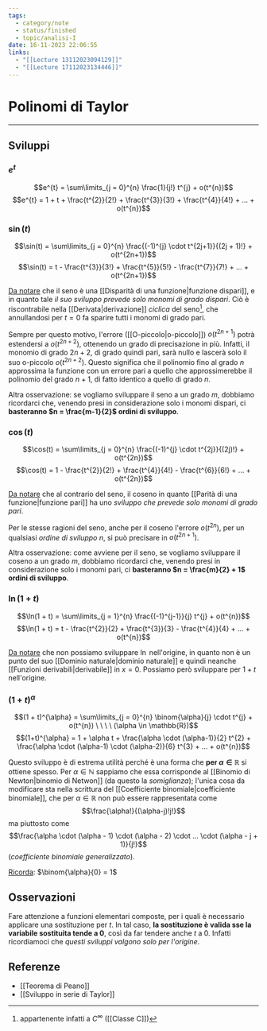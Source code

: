 ```yaml
---
tags:
  - category/note
  - status/finished
  - topic/analisi-I
date: 16-11-2023 22:06:55
links:
  - "[[Lecture 13112023094129]]"
  - "[[Lecture 17112023134446]]"
---
```

# Polinomi di Taylor
---
## Sviluppi
### $e^{t}$
$$e^{t} = \sum\limits_{j = 0}^{n} \frac{1}{j!} t^{j} + o(t^{n})$$ $$e^{t} = 1 + t + \frac{t^{2}}{2!} + \frac{t^{3}}{3!} + \frac{t^{4}}{4!} + ... + o(t^{n})$$

### $\sin(t)$
$$\sin(t) = \sum\limits_{j = 0}^{n} \frac{(-1)^{j} \cdot t^{2j+1}}{(2j + 1)!} + o(t^{2n+1})$$
$$\sin(t) = t - \frac{t^{3}}{3!} + \frac{t^{5}}{5!} - \frac{t^{7}}{7!} + ... + o(t^{2n+1})$$

<u>Da notare</u> che il seno è una [[Disparità di una funzione|funzione dispari]], e in quanto tale _il suo sviluppo prevede solo monomi di grado dispari_. Ciò è riscontrabile nella [[Derivata|derivazione]] _ciclica_ del seno[^1], che annullandosi per $t = 0$ fa sparire tutti i monomi di grado pari.

Sempre per questo motivo, l'errore ([[O-piccolo|o-piccolo]]) $o(t^{2n+1})$ potrà estendersi a $o(t^{2n+2})$, ottenendo un grado di precisazione in più. Infatti, il monomio di grado $2n+2$, di grado quindi pari, sarà nullo e lascerà solo il suo o-piccolo $o(t^{2n+2})$.
Questo significa che il polinomio fino al grado $n$ approssima la funzione con un errore pari a quello che approssimerebbe il polinomio del grado $n+1$, di fatto identico a quello di grado $n$.

Altra osservazione: se vogliamo sviluppare il seno a un grado $m$, dobbiamo ricordarci che, venendo presi in considerazione solo i monomi dispari, ci **basteranno $n = \frac{m-1}{2}$ ordini di sviluppo**.

### $\cos(t)$
$$\cos(t) = \sum\limits_{j = 0}^{n} \frac{(-1)^{j} \cdot t^{2j}}{(2j)!} + o(t^{2n})$$
$$\cos(t) = 1 - \frac{t^{2}}{2!} + \frac{t^{4}}{4!} - \frac{t^{6}}{6!} + ... + o(t^{2n})$$

<u>Da notare</u> che al contrario del seno, il coseno in quanto [[Parità di una funzione|funzione pari]] ha uno _sviluppo che prevede solo monomi di grado pari_.

Per le stesse ragioni del seno, anche per il coseno l'errore $o(t^{2n})$, per un qualsiasi _ordine di sviluppo_ $n$, si può precisare in $o(t^{2n+1})$.

Altra osservazione: come avviene per il seno, se vogliamo sviluppare il coseno a un grado $m$, dobbiamo ricordarci che, venendo presi in considerazione solo i monomi pari, ci **basteranno $n = \frac{m}{2} + 1$ ordini di sviluppo**.

### $\ln(1 + t)$
$$\ln(1 + t) = \sum\limits_{j = 1}^{n} \frac{(-1)^{j-1}}{j} t^{j} + o(t^{n})$$
$$\ln(1 + t) = t - \frac{t^{2}}{2} + \frac{t^{3}}{3} - \frac{t^{4}}{4} + ... + o(t^{n})$$

<u>Da notare</u> che non possiamo sviluppare $\ln$ nell'origine, in quanto non è un punto del suo [[Dominio naturale|dominio naturale]] e quindi neanche [[Funzioni derivabili|derivabile]] in $x = 0$. Possiamo però sviluppare per $1 + t$ nell'origine.

### $(1 + t)^{\alpha}$
$$(1 + t)^{\alpha} = \sum\limits_{j = 0}^{n} \binom{\alpha}{j} \cdot t^{j} + o(t^{n}) \ \ \ \ (\alpha \in \mathbb{R})$$
$$(1+t)^{\alpha} = 1 + \alpha t + \frac{\alpha \cdot (\alpha-1)}{2} t^{2} + \frac{\alpha \cdot (\alpha-1) \cdot (\alpha-2)}{6} t^{3} + ... + o(t^{n})$$

Questo sviluppo è di estrema utilità perché è una forma che **per $\alpha \in \mathbb{R}$** si ottiene spesso. Per $\alpha \in \mathbb{N}$ sappiamo che essa corrisponde al [[Binomio di Newton|binomio di Netwon]] (da questo la _somiglianza_); l'unica cosa da modificare sta nella scrittura del [[Coefficiente binomiale|coefficiente binomiale]], che per $\alpha \in \mathbb{R}$ non può essere rappresentata come
$$\frac{\alpha!}{(\alpha-j)!j!}$$
ma piuttosto come
$$\frac{\alpha \cdot (\alpha - 1) \cdot (\alpha - 2) \cdot ... \cdot (\alpha - j + 1)}{j!}$$
(_coefficiente binomiale generalizzato_).

<u>Ricorda</u>: $\binom{\alpha}{0} = 1$

## Osservazioni
Fare attenzione a funzioni elementari composte, per i quali è necessario applicare una sostituzione per $t$. In tal caso, **la sostituzione è valida sse la variabile sostituita tende a 0**, così da far tendere anche $t$ a 0. Infatti ricordiamoci che _questi sviluppi valgono solo per l'origine_.

## Referenze
- [[Teorema di Peano]]
- [[Sviluppo in serie di Taylor]]

[^1]: appartenente infatti a $C^{\infty}$ ([[Classe C]])